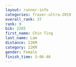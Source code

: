 ```yaml
---
layout: runner-info 
categories: fraser-ultra-2019 
overall_rank: 37
rank: 9
bib: 2265
first_name: Chin Ting
last_name: Lam
distance: 22KM
category: 22KM
gender: Female
finish_time: 3-06-46
---
```

